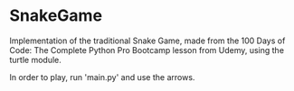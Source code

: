 # SnakeGame
Implementation of the traditional Snake Game, made from the 100 Days of Code: The Complete Python Pro Bootcamp lesson from Udemy, using the turtle module.

In order to play, run 'main.py' and use the arrows.
